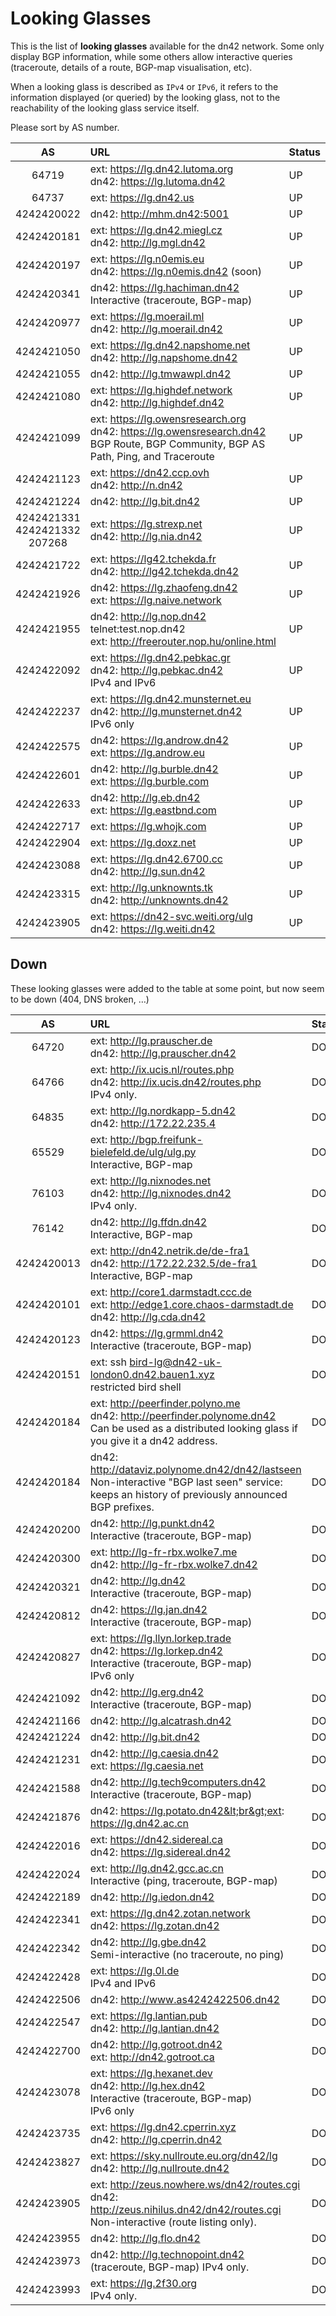 # Looking Glasses

This is the list of **looking glasses** available for the dn42 network. Some only display BGP information, while some others allow interactive queries (traceroute, details of a route, BGP-map visualisation, etc).

When a looking glass is described as `IPv4` or `IPv6`, it refers to the information displayed (or queried) by the looking glass, not to the reachability of the looking glass service itself.

Please sort by AS number.

| AS | URL | Status |
|:--:|:--- |:------ |
| 64719 | ext: https://lg.dn42.lutoma.org <br> dn42: https://lg.lutoma.dn42 | UP |
| 64737 | ext: https://lg.dn42.us | UP |
| 4242420022 | dn42: http://mhm.dn42:5001 | UP |
| 4242420181 | ext: https://lg.dn42.miegl.cz <br> dn42: http://lg.mgl.dn42 | UP |
| 4242420197 | ext: https://lg.n0emis.eu <br> dn42: https://lg.n0emis.dn42 (soon) | UP |
| 4242420341 | dn42: https://lg.hachiman.dn42 <br> Interactive (traceroute, BGP-map) | UP |
| 4242420977 | ext: https://lg.moerail.ml <br> dn42: http://lg.moerail.dn42 | UP |
| 4242421050 | ext: https://lg.dn42.napshome.net <br> dn42: http://lg.napshome.dn42 | UP |
| 4242421055 | dn42: http://lg.tmwawpl.dn42 | UP |
| 4242421080 | ext: https://lg.highdef.network <br> dn42: http://lg.highdef.dn42 | UP |
| 4242421099 | ext: https://lg.owensresearch.org <br> dn42: https://lg.owensresearch.dn42 <br> BGP Route, BGP Community, BGP AS Path, Ping, and Traceroute | UP |
| 4242421123 | ext: https://dn42.ccp.ovh <br> dn42: http://n.dn42 | UP |
| 4242421224 | dn42: http://lg.bit.dn42 | UP |
| 4242421331<br>4242421332<br>207268 | ext: https://lg.strexp.net <br> dn42: http://lg.nia.dn42 | UP |
| 4242421722 | ext: https://lg42.tchekda.fr <br> dn42: http://lg42.tchekda.dn42 | UP |
| 4242421926 | dn42: https://lg.zhaofeng.dn42 <br> ext: https://lg.naive.network | UP |
| 4242421955 | dn42: http://lg.nop.dn42 <br> telnet:test.nop.dn42 <br> ext: http://freerouter.nop.hu/online.html| UP |
| 4242422092 | ext: https://lg.dn42.pebkac.gr <br> dn42: http://lg.pebkac.dn42 <br> IPv4 and IPv6 | UP |
| 4242422237 | ext: https://lg.dn42.munsternet.eu <br> dn42: http://lg.munsternet.dn42 <br> IPv6 only | UP |
| 4242422575 | dn42: https://lg.androw.dn42 <br> ext: https://lg.androw.eu | UP |
| 4242422601 | dn42: http://lg.burble.dn42 <br> ext: https://lg.burble.com | UP |
| 4242422633 | dn42: http://lg.eb.dn42 <br> ext: https://lg.eastbnd.com | UP |
| 4242422717 | ext: https://lg.whojk.com | UP |
| 4242422904 | ext: https://lg.doxz.net | UP |
| 4242423088 | ext: https://lg.dn42.6700.cc <br> dn42: http://lg.sun.dn42 | UP |
| 4242423315 | ext: http://lg.unknownts.tk <br> dn42: http://unknownts.dn42 | UP |
| 4242423905 | ext: https://dn42-svc.weiti.org/ulg <br> dn42: https://lg.weiti.dn42 | UP |

## Down

These looking glasses were added to the table at some point, but now seem to be down (404, DNS broken, …)


| AS | URL | Status |
|:--:|:--- |:------ |
| 64720 | ext: http://lg.prauscher.de <br> dn42: http://lg.prauscher.dn42 | DOWN |
| 64766 | ext: http://ix.ucis.nl/routes.php <br> dn42: http://ix.ucis.dn42/routes.php <br> IPv4 only. | DOWN |
| 64835 | ext: http://lg.nordkapp-5.dn42 <br> dn42: http://172.22.235.4 | DOWN |
| 65529 | ext: http://bgp.freifunk-bielefeld.de/ulg/ulg.py <br> Interactive, BGP-map | DOWN |
| 76103 | ext: http://lg.nixnodes.net <br> dn42: http://lg.nixnodes.dn42 <br> IPv4 only. | DOWN |
| 76142 | dn42: http://lg.ffdn.dn42 <br> Interactive, BGP-map | DOWN |
| 4242420013 | ext: http://dn42.netrik.de/de-fra1 <br> dn42: http://172.22.232.5/de-fra1 <br> Interactive, BGP-map | DOWN |
| 4242420101 | ext: http://core1.darmstadt.ccc.de <br> ext: http://edge1.core.chaos-darmstadt.de <br> dn42: http://lg.cda.dn42 | DOWN |
| 4242420123 | dn42: https://lg.grmml.dn42 <br> Interactive (traceroute, BGP-map) | DOWN |
| 4242420151 | ext: ssh bird-lg@dn42-uk-london0.dn42.bauen1.xyz <br> restricted bird shell | DOWN |
| 4242420184 | ext: http://peerfinder.polyno.me <br> dn42: http://peerfinder.polynome.dn42 <br> Can be used as a distributed looking glass if you give it a dn42 address. | DOWN |
| 4242420184 | dn42: http://dataviz.polynome.dn42/dn42/lastseen <br> Non-interactive "BGP last seen" service: keeps an history of previously announced BGP prefixes. | DOWN |
| 4242420200 | dn42: http://lg.punkt.dn42 <br> Interactive (traceroute, BGP-map) | DOWN |
| 4242420300 | ext: http://lg-fr-rbx.wolke7.me <br> dn42: http://lg-fr-rbx.wolke7.dn42 | DOWN |
| 4242420321 | dn42: http://lg.dn42 <br> Interactive (traceroute, BGP-map) | DOWM |
| 4242420812 | dn42: https://lg.jan.dn42 <br> Interactive (traceroute, BGP-map) | DOWN |
| 4242420827 | ext: https://lg.llyn.lorkep.trade <br> dn42: https://lg.lorkep.dn42 <br> Interactive (traceroute, BGP-map) <br> IPv6 only | DOWN |
| 4242421092 | dn42: http://lg.erg.dn42 <br> Interactive (traceroute, BGP-map) | DOWN |
| 4242421166 | dn42: http://lg.alcatrash.dn42 | DOWN |
| 4242421224 | dn42: http://lg.bit.dn42 | DOWN |
| 4242421231 | dn42: http://lg.caesia.dn42 <br> ext: https://lg.caesia.net | DOWN |
| 4242421588 | dn42: http://lg.tech9computers.dn42 <br> Interactive (traceroute, BGP-map) | DOWN |
| 4242421876 | dn42: https://lg.potato.dn42&lt;br&gt;ext: https://lg.dn42.ac.cn | DOWN |
| 4242422016 | ext: https://dn42.sidereal.ca <br> dn42: https://lg.sidereal.dn42 | DOWN |
| 4242422024 | ext: http://lg.dn42.gcc.ac.cn <br> Interactive (ping, traceroute, BGP-map)| DOWN |
| 4242422189 | dn42: http://lg.iedon.dn42 | DOWN |
| 4242422341 | ext: https://lg.dn42.zotan.network <br> dn42: https://lg.zotan.dn42 | DOWN |
| 4242422342 | dn42: http://lg.gbe.dn42 <br> Semi-interactive (no traceroute, no ping) | DOWN |
| 4242422428 | ext: https://lg.0l.de <br> IPv4 and IPv6 | DOWN |
| 4242422506 | dn42: http://www.as4242422506.dn42 | DOWN |
| 4242422547 | ext: https://lg.lantian.pub <br> dn42: http://lg.lantian.dn42 | DOWN |
| 4242422700 | dn42: http://lg.gotroot.dn42 <br> ext: http://dn42.gotroot.ca | DOWN |
| 4242423078 | ext: https://lg.hexanet.dev <br> dn42: http://lg.hex.dn42 <br> Interactive (traceroute, BGP-map) <br> IPv6 only | DOWN |
| 4242423735 | ext: https://lg.dn42.cperrin.xyz <br> dn42: http://lg.cperrin.dn42 | DOWN |
| 4242423827 | ext: https://sky.nullroute.eu.org/dn42/lg <br> dn42: http://lg.nullroute.dn42 | DOWN |
| 4242423905 | ext: http://zeus.nowhere.ws/dn42/routes.cgi <br> dn42: http://zeus.nihilus.dn42/dn42/routes.cgi <br> Non-interactive (route listing only). | DOWN |
| 4242423955 | dn42: http://lg.flo.dn42 | DOWN |
| 4242423973 | dn42: http://lg.technopoint.dn42 <br> (traceroute, BGP-map) IPv4 only. | DOWN |
| 4242423993 | ext: https://lg.2f30.org <br> IPv4 only. | DOWN |
